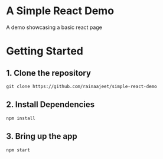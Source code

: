 # A Simple React Demo

A demo showcasing a basic react page

# Getting Started

## 1. Clone the repository

```
git clone https://github.com/rainaajeet/simple-react-demo
```

## 2. Install Dependencies

```
npm install
```

## 3. Bring up the app

```
npm start
```

